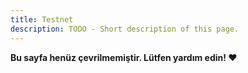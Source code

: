 ```yaml
---
title: Testnet
description: TODO - Short description of this page.
---
```


**Bu sayfa henüz çevrilmemiştir. Lütfen yardım edin! ❤**
